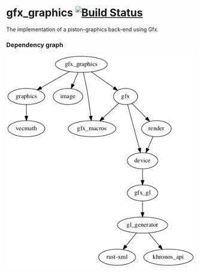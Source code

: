 # gfx_graphics [![Build Status](https://travis-ci.org/PistonDevelopers/gfx_graphics.svg?branch=master)](https://travis-ci.org/PistonDevelopers/gfx_graphics)

The implementation of a piston-graphics back-end using Gfx.

### Dependency graph

![dependencies](./Cargo.png)

